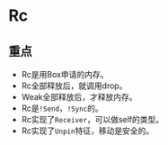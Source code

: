 # Rc



## 重点

- Rc是用Box申请的内存。
- Rc全部释放后，就调用drop。
- Weak全部释放后，才释放内存。
- Rc是`!Send`，`!Sync`的。
- Rc实现了`Receiver`，可以做self的类型。
- Rc实现了`Unpin`特征，移动是安全的。




